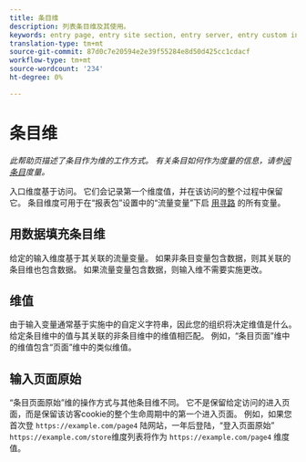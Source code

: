 ```yaml
---
title: 条目维
description: 列表条目维及其使用。
keywords: entry page, entry site section, entry server, entry custom insight
translation-type: tm+mt
source-git-commit: 87d0c7e20594e2e39f55284e8d50d425cc1cdacf
workflow-type: tm+mt
source-wordcount: '234'
ht-degree: 0%

---
```



# 条目维

*此帮助页描述了条目作为维的工作方式。 有关条目如何作为度量的信息，请参[阅条目](../metrics/entries.md)度量。*

入口维度基于访问。 它们会记录第一个维度值，并在该访问的整个过程中保留它。 条目维度可用于在“报表包”设置中的“流量变量”下启 [用寻路](/help/admin/admin/c-traffic-variables/traffic-var.md) 的所有变量。

## 用数据填充条目维

给定的输入维度基于其关联的流量变量。 如果非条目变量包含数据，则其关联的条目维也包含数据。 如果流量变量包含数据，则输入维不需要实施更改。

## 维值

由于输入变量通常基于实施中的自定义字符串，因此您的组织将决定维值是什么。 给定条目维中的值与其关联的非条目维中的维值相匹配。 例如，“条目页面”维中的维值包含“页面”维中的类似维值。

## 输入页面原始

“条目页面原始”维的操作方式与其他条目维不同。 它不是保留给定访问的进入页面，而是保留该访客cookie的整个生命周期中的第一个进入页面。 例如，如果您首次登 `https://example.com/page4` 陆网站，一年后登陆，“登入页面原始” `https://example.com/store`维度列表将作为 `https://example.com/page4` 维度值。
